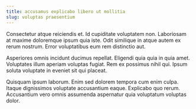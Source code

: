 ```yaml
---
title: accusamus explicabo libero ut mollitia
slug: voluptas praesentium
---
```


Consectetur atque reiciendis et. Id cupiditate voluptatem non. Laboriosam at maxime doloremque ipsum quia iste. Odit similique in atque autem ex rerum nostrum. Error voluptatibus eum rem distinctio aut.

Asperiores omnis incidunt ducimus repellat. Eligendi quia quia in quia amet. Voluptates illum aperiam voluptas fugiat. Rem ex possimus nihil qui. Ipsum soluta voluptate in eveniet sit qui placeat.

Quisquam ipsum laborum. Enim sed dolorem tempora cum enim culpa. Itaque dignissimos voluptate accusantium eaque. Explicabo quo rerum. Accusantium vero omnis assumenda aspernatur quia voluptatum voluptas dolor.
